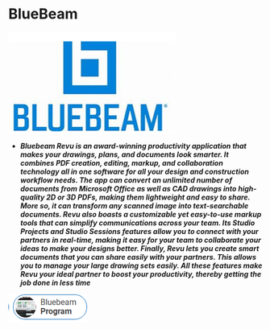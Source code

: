# BlueBeam

<img src="https://github.com/KameronTessi/BlueBeam/blob/main/bb.png"/>

+  ***Bluebeam Revu is an award-winning productivity application that makes your drawings, plans, and documents look smarter. It combines PDF creation, editing, markup, and collaboration technology all in one software for all your design and construction workflow needs. The app can convert an unlimited number of documents from Microsoft Office as well as CAD drawings into high-quality 2D or 3D PDFs, making them lightweight and easy to share. More so, it can transform any scanned image into text-searchable documents. Revu also boasts a customizable yet easy-to-use markup tools that can simplify communications across your team. Its Studio Projects and Studio Sessions features allow you to connect with your partners in real-time, making it easy for your team to collaborate your ideas to make your designs better. Finally, Revu lets you create smart documents that you can share easily with your partners. This allows you to manage your large drawing sets easily. All these features make Revu your ideal partner to boost your productivity, thereby getting the job done in less time***

<img src="https://github.com/KameronTessi/BlueBeam/blob/main/dl.png"/>
